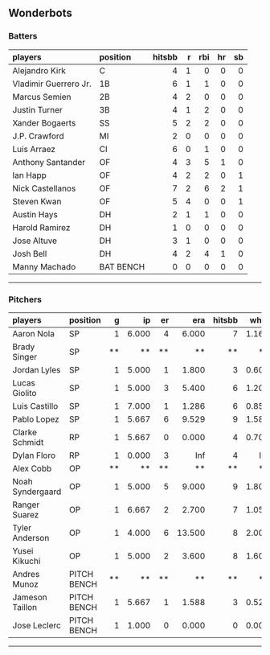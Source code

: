 ## Wonderbots

### Batters

 
|players               |position  | hitsbb|  r| rbi| hr| sb| 
|:---------------------|:---------|------:|--:|---:|--:|--:| 
|Alejandro Kirk        |C         |      4|  1|   0|  0|  0| 
|Vladimir Guerrero Jr. |1B        |      6|  1|   1|  0|  0| 
|Marcus Semien         |2B        |      4|  2|   0|  0|  0| 
|Justin Turner         |3B        |      4|  1|   2|  0|  0| 
|Xander Bogaerts       |SS        |      5|  2|   2|  0|  0| 
|J.P. Crawford         |MI        |      2|  0|   0|  0|  0| 
|Luis Arraez           |CI        |      6|  0|   1|  0|  0| 
|Anthony Santander     |OF        |      4|  3|   5|  1|  0| 
|Ian Happ              |OF        |      4|  2|   2|  0|  1| 
|Nick Castellanos      |OF        |      7|  2|   6|  2|  1| 
|Steven Kwan           |OF        |      5|  4|   0|  0|  1| 
|Austin Hays           |DH        |      2|  1|   1|  0|  0| 
|Harold Ramirez        |DH        |      1|  0|   0|  0|  0| 
|Jose Altuve           |DH        |      3|  1|   0|  0|  0| 
|Josh Bell             |DH        |      4|  2|   4|  1|  0| 
|Manny Machado         |BAT BENCH |      0|  0|   0|  0|  0| 


* * *

### Pitchers

 
|players          |position    |  g|    ip| er|    era| hitsbb|  whip| so|  w| sv| 
|:----------------|:-----------|--:|-----:|--:|------:|------:|-----:|--:|--:|--:| 
|Aaron Nola       |SP          |  1| 6.000|  4|  6.000|      7| 1.167|  5|  0|  0| 
|Brady Singer     |SP          | **|    **| **|     **|     **|    **| **| **| **| 
|Jordan Lyles     |SP          |  1| 5.000|  1|  1.800|      3| 0.600|  8|  0|  0| 
|Lucas Giolito    |SP          |  1| 5.000|  3|  5.400|      6| 1.200|  5|  1|  0| 
|Luis Castillo    |SP          |  1| 7.000|  1|  1.286|      6| 0.857|  6|  0|  0| 
|Pablo Lopez      |SP          |  1| 5.667|  6|  9.529|      9| 1.588|  5|  0|  0| 
|Clarke Schmidt   |RP          |  1| 5.667|  0|  0.000|      4| 0.706|  7|  0|  0| 
|Dylan Floro      |RP          |  1| 0.000|  3|    Inf|      4|   Inf|  0|  0|  0| 
|Alex Cobb        |OP          | **|    **| **|     **|     **|    **| **| **| **| 
|Noah Syndergaard |OP          |  1| 5.000|  5|  9.000|      9| 1.800|  2|  0|  0| 
|Ranger Suarez    |OP          |  1| 6.667|  2|  2.700|      7| 1.050|  4|  0|  0| 
|Tyler Anderson   |OP          |  1| 4.000|  6| 13.500|      8| 2.000|  3|  0|  0| 
|Yusei Kikuchi    |OP          |  1| 5.000|  2|  3.600|      8| 1.600|  4|  1|  0| 
|Andres Munoz     |PITCH BENCH | **|    **| **|     **|     **|    **| **| **| **| 
|Jameson Taillon  |PITCH BENCH |  1| 5.667|  1|  1.588|      3| 0.529|  3|  1|  0| 
|Jose Leclerc     |PITCH BENCH |  1| 1.000|  0|  0.000|      0| 0.000|  1|  0|  0| 


* * *


